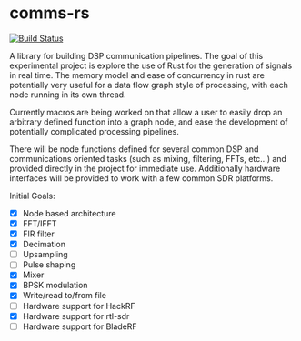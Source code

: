 # comms-rs

[![Build Status](https://travis-ci.com/ostrosco/comms-rs.svg?branch=develop)](https://travis-ci.com/ostrosco/comms-rs)

A library for building DSP communication pipelines. The goal of this
experimental project is explore the use of Rust for the generation of signals
in real time.  The memory model and ease of concurrency in rust are potentially
very useful for a data flow graph style of processing, with each node running
in its own thread.

Currently macros are being worked on that allow a user to easily drop an
arbitrary defined function into a graph node, and ease the development of
potentially complicated processing pipelines.

There will be node functions defined for several common DSP and communications
oriented tasks (such as mixing, filtering, FFTs, etc...) and provided directly
in the project for immediate use.  Additionally hardware interfaces will be
provided to work with a few common SDR platforms.

Initial Goals:
- [x] Node based architecture
- [x] FFT/IFFT
- [x] FIR filter
- [X] Decimation
- [ ] Upsampling
- [ ] Pulse shaping
- [X] Mixer
- [x] BPSK modulation
- [X] Write/read to/from file
- [ ] Hardware support for HackRF
- [X] Hardware support for rtl-sdr
- [ ] Hardware support for BladeRF
